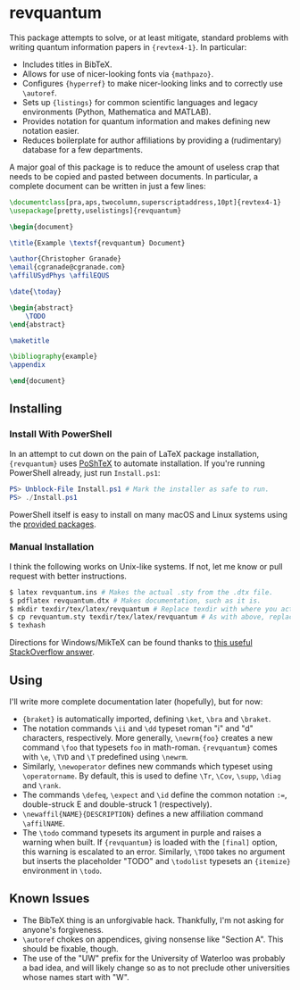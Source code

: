 # revquantum #

This package attempts to solve, or at least mitigate, standard problems with
writing quantum information papers in ``{revtex4-1}``. In particular:

- Includes titles in BibTeX.
- Allows for use of nicer-looking fonts via ``{mathpazo}``.
- Configures ``{hyperref}`` to make nicer-looking links and to correctly use ``\autoref``.
- Sets up ``{listings}`` for common scientific languages and legacy environments (Python, Mathematica and MATLAB).
- Provides notation for quantum information and makes defining new notation easier.
- Reduces boilerplate for author affiliations by providing a (rudimentary) database for a few departments.

A major goal of this package is to reduce the amount of useless crap that needs to be copied and pasted between documents. In particular, a complete document can be written in just a few lines:

```latex
\documentclass[pra,aps,twocolumn,superscriptaddress,10pt]{revtex4-1}
\usepackage[pretty,uselistings]{revquantum}

\begin{document}

\title{Example \textsf{revquantum} Document}

\author{Christopher Granade}
\email{cgranade@cgranade.com}
\affilUSydPhys \affilEQUS

\date{\today}

\begin{abstract}
    \TODO
\end{abstract}

\maketitle

\bibliography{example}
\appendix

\end{document} 
```

## Installing ##

### Install With PowerShell ###

In an attempt to cut down on the pain of LaTeX package installation, ``{revquantum}`` uses [PoShTeX](https://github.com/cgranade/posh-tex/) to automate installation. If you're running PowerShell already, just run ``Install.ps1``:

```powershell
PS> Unblock-File Install.ps1 # Mark the installer as safe to run.
PS> ./Install.ps1
```

PowerShell itself is easy to install on many macOS and Linux systems using the [provided packages](https://github.com/PowerShell/PowerShell#get-powershell).

### Manual Installation ###

I think the following works on Unix-like systems. If not, let me know or pull request with better instructions.

```bash
$ latex revquantum.ins # Makes the actual .sty from the .dtx file.
$ pdflatex revquantum.dtx # Makes documentation, such as it is.
$ mkdir texdir/tex/latex/revquantum # Replace texdir with where you actually installed TeX (e.g. ~/texmf).
$ cp revquantum.sty texdir/tex/latex/revquantum # As with above, replace texdir.
$ texhash
```

Directions for Windows/MikTeX can be found thanks to [this useful StackOverflow answer](http://tex.stackexchange.com/questions/2063/how-can-i-manually-install-a-package-on-miktex-windows).

## Using ##

I'll write more complete documentation later (hopefully), but for now:

- ``{braket}`` is automatically imported, defining ``\ket``, ``\bra`` and ``\braket``.
- The notation commands ``\ii`` and ``\dd`` typeset roman "i" and "d" characters, respectively. More generally, ``\newrm{foo}`` creates a new command ``\foo`` that typesets ``foo`` in math-roman. ``{revquantum}`` comes with ``\e``, ``\TVD`` and ``\T`` predefined using ``\newrm``.
- Similarly, ``\newoperator`` defines new commands which typeset using ``\operatorname``. By default, this is used to define ``\Tr``, ``\Cov``, ``\supp``, ``\diag`` and ``\rank``.
- The commands ``\defeq``, ``\expect`` and ``\id`` define the common notation ``:=``, double-struck E and double-struck 1 (respectively).
- ``\newaffil{NAME}{DESCRIPTION}`` defines a new affiliation command ``\affilNAME``.
- The ``\todo`` command typesets its argument in purple and raises a warning when built. If ``{revquantum}`` is loaded with the ``[final]`` option, this warning is escalated to an error. Similarly, ``\TODO`` takes no argument but inserts the placeholder "TODO" and ``\todolist`` typesets an ``{itemize}`` environment in ``\todo``.

## Known Issues ##

- The BibTeX thing is an unforgivable hack. Thankfully, I'm not asking for anyone's forgiveness.
- ``\autoref`` chokes on appendices, giving nonsense like "Section A". This should be fixable, though.
- The use of the "UW" prefix for the University of Waterloo was probably a bad idea, and will likely change so as to not preclude other universities whose names start with "W".
